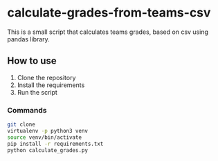 # calculate-grades-from-teams-csv

This is a small script that calculates teams grades, based on csv using pandas library.

## How to use

1. Clone the repository
2. Install the requirements
3. Run the script

### Commands
```bash
git clone
virtualenv -p python3 venv
source venv/bin/activate
pip install -r requirements.txt
python calculate_grades.py
```